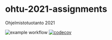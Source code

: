 # ohtu-2021-assignments
Ohjelmistotuotanto 2021

![example workflow](https://github.com/Ozath/ohtu-2021-viikko1/actions/workflows/main.yml/badge.svg)
[![codecov](https://codecov.io/gh/Ozath/ohtu-2021-viikko1/branch/main/graph/badge.svg?token=002O2T5R8J)](https://codecov.io/gh/Ozath/ohtu-2021-viikko1)
